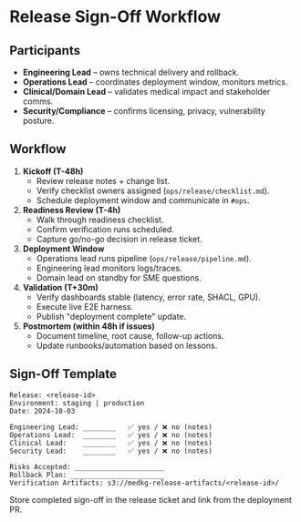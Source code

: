 # Release Sign-Off Workflow

## Participants

- **Engineering Lead** – owns technical delivery and rollback.
- **Operations Lead** – coordinates deployment window, monitors metrics.
- **Clinical/Domain Lead** – validates medical impact and stakeholder comms.
- **Security/Compliance** – confirms licensing, privacy, vulnerability posture.

## Workflow

1. **Kickoff (T-48h)**
   - Review release notes + change list.
   - Verify checklist owners assigned (`ops/release/checklist.md`).
   - Schedule deployment window and communicate in `#ops`.
2. **Readiness Review (T-4h)**
   - Walk through readiness checklist.
   - Confirm verification runs scheduled.
   - Capture go/no-go decision in release ticket.
3. **Deployment Window**
   - Operations lead runs pipeline (`ops/release/pipeline.md`).
   - Engineering lead monitors logs/traces.
   - Domain lead on standby for SME questions.
4. **Validation (T+30m)**
   - Verify dashboards stable (latency, error rate, SHACL, GPU).
   - Execute live E2E harness.
   - Publish "deployment complete" update.
5. **Postmortem (within 48h if issues)**
   - Document timeline, root cause, follow-up actions.
   - Update runbooks/automation based on lessons.

## Sign-Off Template

```
Release: <release-id>
Environment: staging | production
Date: 2024-10-03

Engineering Lead: ________   ✅ yes / ❌ no (notes)
Operations Lead:  ________   ✅ yes / ❌ no (notes)
Clinical Lead:    ________   ✅ yes / ❌ no (notes)
Security Lead:    ________   ✅ yes / ❌ no (notes)

Risks Accepted: ______________________
Rollback Plan: _______________________
Verification Artifacts: s3://medkg-release-artifacts/<release-id>/
```

Store completed sign-off in the release ticket and link from the deployment PR.
